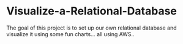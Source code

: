 # Visualize-a-Relational-Database
The goal of this project is to set up our own relational database and visualize it using some fun charts... all using AWS.. 
